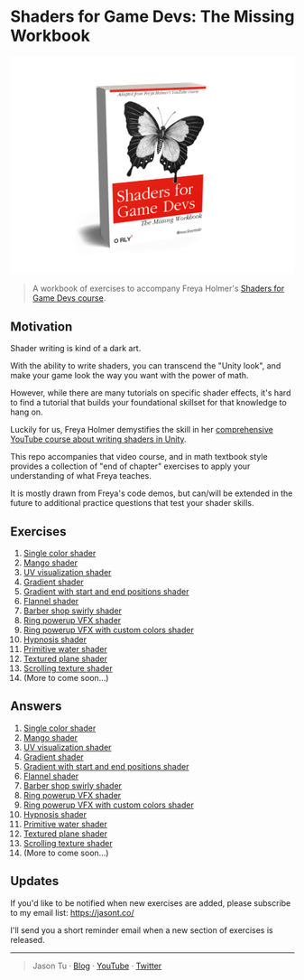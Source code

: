 # Shaders for Game Devs: The Missing Workbook

<img src="./Images/book_cover2.png" alt="Shaders for Game Devs book cover" width="600" />

> A workbook of exercises to accompany Freya Holmer's [Shaders for Game Devs course](https://www.youtube.com/playlist?list=PLImQaTpSAdsCnJon-Eir92SZMl7tPBS4Z).

## Motivation

Shader writing is kind of a dark art.

With the ability to write shaders, you can transcend the "Unity look", and make your game look the way you want with the power of math.

However, while there are many tutorials on specific shader effects, it's hard to find a tutorial that builds your foundational skillset for that knowledge to hang on.

Luckily for us, Freya Holmer demystifies the skill in her [comprehensive YouTube course about writing shaders in Unity](https://www.youtube.com/playlist?list=PLImQaTpSAdsCnJon-Eir92SZMl7tPBS4Z).

This repo accompanies that video course, and in math textbook style provides a collection of "end of chapter" exercises to apply your understanding of what Freya teaches.

It is mostly drawn from Freya's code demos, but can/will be extended in the future to additional practice questions that test your shader skills.

## Exercises

1. [Single color shader](./Exercises/01_Single_color.md)
2. [Mango shader](./Exercises/02_Mango.md)
3. [UV visualization shader](./Exercises/03_UV_visualization.md)
4. [Gradient shader](./Exercises/04_Gradient.md)
5. [Gradient with start and end positions shader](./Exercises/05_Gradient_with_start_and_end_positions.md)
6. [Flannel shader](./Exercises/06_Flannel.md)
7. [Barber shop swirly shader](./Exercises/07_Barber_shop_swirly.md)
8. [Ring powerup VFX shader](./Exercises/08_Ring_powerup.md)
9. [Ring powerup VFX with custom colors shader](./Exercises/09_Ring_powerup_with_custom_colors.md)
10. [Hypnosis shader](./Exercises/10_Hypnosis.md)
11. [Primitive water shader](./Exercises/11_Primitive_water.md)
12. [Textured plane shader](./Exercises/12_Textured_plane.md)
13. [Scrolling texture shader](./Exercises/13_Scrolling_texture.md)
14. (More to come soon...)

## Answers

1. [Single color shader](./Assets/Shaders/01_Single_color.shader)
2. [Mango shader](./Assets/Shaders/02_Mango.shader)
3. [UV visualization shader](./Assets/Shaders/03_UV_visualization.shader)
4. [Gradient shader](./Assets/Shaders/04_Gradient.shader)
5. [Gradient with start and end positions shader](./Assets/Shaders/05_Gradient_with_start_and_end_positions.shader)
6. [Flannel shader](./Assets/Shaders/06_Flannel.shader)
7. [Barber shop swirly shader](./Assets/Shaders/07_Barber_shop_swirly.shader)
8. [Ring powerup VFX shader](./Assets/Shaders/08_Ring_powerup.shader)
9. [Ring powerup VFX with custom colors shader](./Assets/Shaders/09_Ring_powerup_with_custom_colors.shader)
10. [Hypnosis shader](./Assets/Shaders/10_Hypnosis.shader)
11. [Primitive water shader](./Assets/Shaders/11_Primitive_water.shader)
12. [Textured plane shader](./Assets/Shaders/12_Textured_plane.shader)
13. [Scrolling texture shader](./Assets/Shaders/13_Scrolling_texture.shader)
14. (More to come soon...)

## Updates

If you'd like to be notified when new exercises are added, please subscribe to my email list: https://jasont.co/

I'll send you a short reminder email when a new section of exercises is released.

---

> Jason Tu · [Blog](https://jasont.co/) · [YouTube](https://youtube.com/nucleartide) · [Twitter](https://twitter.com/nucleartide)
